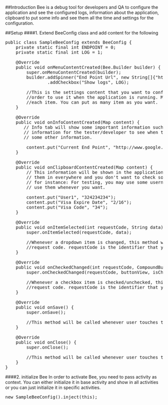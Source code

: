 ##Introduction
Bee is a debug tool for developers and QA to configure the application and see the configured logs, information about the application, clipboard to put some info and see them all the time and settings for the configuration.

##Setup
####1. Extend BeeConfig class and add content for the following

<pre>
public class SampleBeeConfig extends BeeConfig {
    private static final int ENDPOINT = 0;
    private static final int LOG = 1;
    
    @Override
    public void onMenuContentCreated(Bee.Builder builder) {
        super.onMenuContentCreated(builder);
        builder.addSpinner("End Point Url", new String[]{"http://www.google.com"}, ENDPOINT)
                .addCheckbox("Show logs", LOG);
                
        //This is the settings content that you want to configure on the fly. You can put spinner(dropdown) or checkbox in
        //order to use it when the application is running. Most important part is you need to put unique request code for
        //each item. You can put as many item as you want. 
    }

    @Override
    public void onInfoContentCreated(Map<String, String> content) {
       // Info tab will show some important information such as android version, app version vs. You can also add other 
       // information for the tester/developer to see when the application is running such as current end point or 
       // some other information.
    
        content.put("Current End Point", "http://www.google.com");
    }

    @Override
    public void onClipboardContentCreated(Map<String, String> content) {
        // This information will be shown in the application, this is usefull when you have some information and you can use
        // them in everywhere and you don't want to check somewhere else but just see them from here, 
        // for instance: For testing, you may use some username and passwords for testing, you can put them here and 
        // use them whenever you want.
        
        content.put("User1", "324234234");
        content.put("Visa Expire Date", "2/16");
        content.put("Visa Code", "34");
    }

    @Override
    public void onItemSelected(int requestCode, String data) {
        super.onItemSelected(requestCode, data);
        
        //Whenever a dropdown item is changed, this method will be called, you can simply take an action regarding to 
        //request code. requestCode is the identifier that you specified at the beginning.
    }

    @Override
    public void onCheckedChanged(int requestCode, CompoundButton buttonView, boolean isChecked) {
        super.onCheckedChanged(requestCode, buttonView, isChecked);
        
        //Whenever a checkbox item is checked/unchecked, this method will be called, you can simply take an action regarding to 
        //request code. requestCode is the identifier that you specified at the beginning.
    }

    @Override
    public void onSave() {
        super.onSave();
        
        //This method will be called whenever user touches the check/save button. You can take action regarding to your needs.
    }

    @Override
    public void onClose() {
        super.onClose();
        
        //This method will be called whenever user touches the close button. You can take action regarding to your needs.
    }
}
</pre>


####2. initialize Bee
In order to activate Bee, you need to pass activity as context. You can either initialize it in base activity and show in all activities or you can just initialize it in specific activities. 

<pre>
new SampleBeeConfig().inject(this);
</pre>
